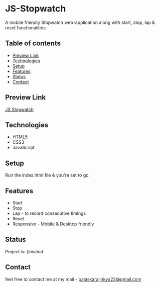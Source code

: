 # JS-Stopwatch
A mobile friendly Stopwatch web-application along with start, stop, lap & reset functionalities.

## Table of contents
* [Preview Link](#preview-link)
* [Technologies](#technologies)
* [Setup](#setup)
* [Features](#features)
* [Status](#status)
* [Contact](#contact)

## Preview Link
[JS Stopwatch](https://ajinkyap22.github.io/JS-Stopwatch/)

## Technologies
* HTML5
* CSS3
* JavaScript

## Setup
Run the index.html file & you're set to go.

## Features
* Start
* Stop
* Lap - to record consecutive timings
* Reset
* Responsive - Mobile & Desktop friendly

## Status
Project is:  _finished_

## Contact
feel free to contact me at my mail - palaskarajinkya22@gmail.com
